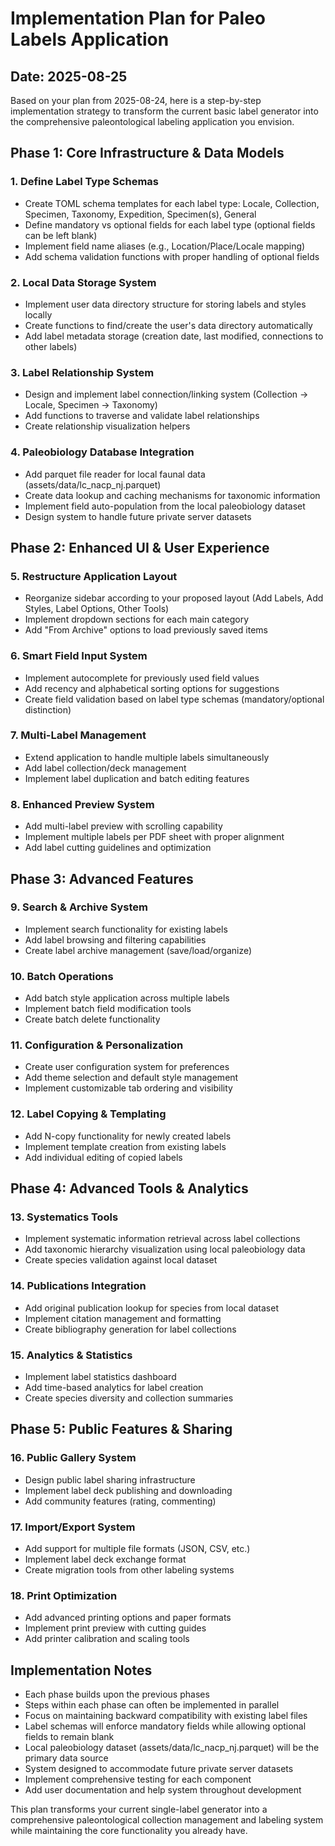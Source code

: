 # Implementation Plan for Paleo Labels Application
## Date: 2025-08-25

Based on your plan from 2025-08-24, here is a step-by-step implementation strategy to transform the current basic label generator into the comprehensive paleontological labeling application you envision.

## Phase 1: Core Infrastructure & Data Models

### 1. Define Label Type Schemas
- Create TOML schema templates for each label type: Locale, Collection, Specimen, Taxonomy, Expedition, Specimen(s), General
- Define mandatory vs optional fields for each label type (optional fields can be left blank)
- Implement field name aliases (e.g., Location/Place/Locale mapping)
- Add schema validation functions with proper handling of optional fields

### 2. Local Data Storage System
- Implement user data directory structure for storing labels and styles locally
- Create functions to find/create the user's data directory automatically
- Add label metadata storage (creation date, last modified, connections to other labels)

### 3. Label Relationship System
- Design and implement label connection/linking system (Collection → Locale, Specimen → Taxonomy)
- Add functions to traverse and validate label relationships
- Create relationship visualization helpers

### 4. Paleobiology Database Integration
- Add parquet file reader for local faunal data (assets/data/lc_nacp_nj.parquet)
- Create data lookup and caching mechanisms for taxonomic information
- Implement field auto-population from the local paleobiology dataset
- Design system to handle future private server datasets

## Phase 2: Enhanced UI & User Experience

### 5. Restructure Application Layout
- Reorganize sidebar according to your proposed layout (Add Labels, Add Styles, Label Options, Other Tools)
- Implement dropdown sections for each main category
- Add "From Archive" options to load previously saved items

### 6. Smart Field Input System
- Implement autocomplete for previously used field values
- Add recency and alphabetical sorting options for suggestions
- Create field validation based on label type schemas (mandatory/optional distinction)

### 7. Multi-Label Management
- Extend application to handle multiple labels simultaneously
- Add label collection/deck management
- Implement label duplication and batch editing features

### 8. Enhanced Preview System
- Add multi-label preview with scrolling capability
- Implement multiple labels per PDF sheet with proper alignment
- Add label cutting guidelines and optimization

## Phase 3: Advanced Features

### 9. Search & Archive System
- Implement search functionality for existing labels
- Add label browsing and filtering capabilities
- Create label archive management (save/load/organize)

### 10. Batch Operations
- Add batch style application across multiple labels
- Implement batch field modification tools
- Create batch delete functionality

### 11. Configuration & Personalization
- Create user configuration system for preferences
- Add theme selection and default style management
- Implement customizable tab ordering and visibility

### 12. Label Copying & Templating
- Add N-copy functionality for newly created labels
- Implement template creation from existing labels
- Add individual editing of copied labels

## Phase 4: Advanced Tools & Analytics

### 13. Systematics Tools
- Implement systematic information retrieval across label collections
- Add taxonomic hierarchy visualization using local paleobiology data
- Create species validation against local dataset

### 14. Publications Integration
- Add original publication lookup for species from local dataset
- Implement citation management and formatting
- Create bibliography generation for label collections

### 15. Analytics & Statistics
- Implement label statistics dashboard
- Add time-based analytics for label creation
- Create species diversity and collection summaries

## Phase 5: Public Features & Sharing

### 16. Public Gallery System
- Design public label sharing infrastructure
- Implement label deck publishing and downloading
- Add community features (rating, commenting)

### 17. Import/Export System
- Add support for multiple file formats (JSON, CSV, etc.)
- Implement label deck exchange format
- Create migration tools from other labeling systems

### 18. Print Optimization
- Add advanced printing options and paper formats
- Implement print preview with cutting guides
- Add printer calibration and scaling tools

## Implementation Notes

- Each phase builds upon the previous phases
- Steps within each phase can often be implemented in parallel
- Focus on maintaining backward compatibility with existing label files
- Label schemas will enforce mandatory fields while allowing optional fields to remain blank
- Local paleobiology dataset (assets/data/lc_nacp_nj.parquet) will be the primary data source
- System designed to accommodate future private server datasets
- Implement comprehensive testing for each component
- Add user documentation and help system throughout development

This plan transforms your current single-label generator into a comprehensive paleontological collection management and labeling system while maintaining the core functionality you already have.
